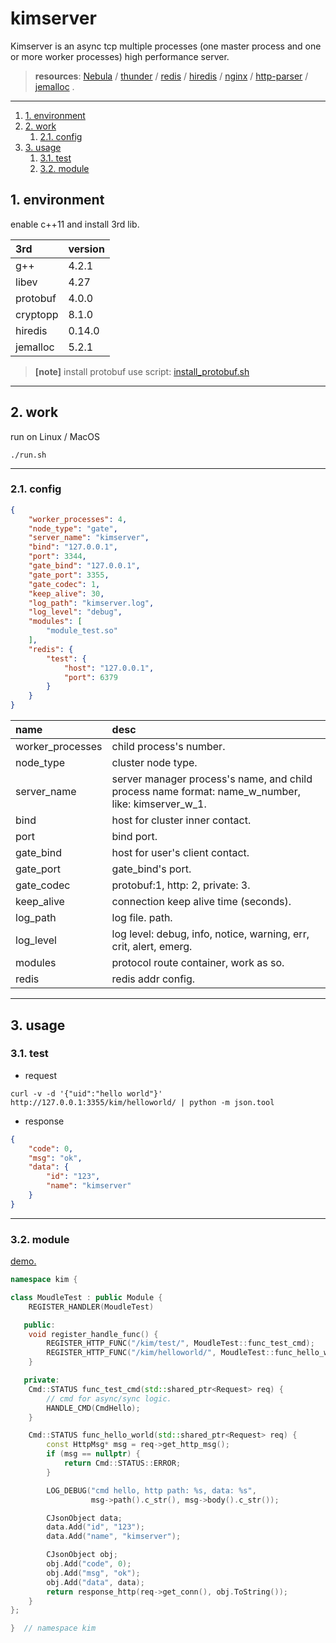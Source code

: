 # kimserver

Kimserver is an async tcp multiple processes (one master process and one or more worker processes) high performance server.

> **resources**:  [Nebula](https://github.com/Bwar/Nebula) / [thunder](https://github.com/doerjiayi/thunder) / [redis](https://github.com/antirez/redis) / [hiredis](https://github.com/redis/hiredis) / [nginx](https://github.com/nginx/nginx) / [http-parser](https://github.com/nodejs/http-parser) / [jemalloc](https://github.com/jemalloc/jemalloc) .

---
<!-- TOC -->

1. [1. environment](#1-environment)
2. [2. work](#2-work)
    1. [2.1. config](#21-config)
3. [3. usage](#3-usage)
    1. [3.1. test](#31-test)
    2. [3.2. module](#32-module)

<!-- /TOC -->
<a id="markdown-1-environment" name="1-environment"></a>
## 1. environment

enable c++11 and install 3rd lib.

| 3rd      | version |
| :------- | :------ |
| g++      | 4.2.1   |
| libev    | 4.27    |
| protobuf | 4.0.0   |
| cryptopp | 8.1.0   |
| hiredis  | 0.14.0  |
| jemalloc | 5.2.1   |

> **[note]** install protobuf use script: [install_protobuf.sh](https://github.com/wenfh2020/kimserver/blob/master/script/install/install_protobuf.sh)

---

<a id="markdown-2-work" name="2-work"></a>
## 2. work

run on Linux / MacOS

```shell
./run.sh
```

---

<a id="markdown-21-config" name="21-config"></a>
### 2.1. config

```json
{
    "worker_processes": 4,
    "node_type": "gate",
    "server_name": "kimserver",
    "bind": "127.0.0.1",
    "port": 3344,
    "gate_bind": "127.0.0.1",
    "gate_port": 3355,
    "gate_codec": 1,
    "keep_alive": 30,
    "log_path": "kimserver.log",
    "log_level": "debug",
    "modules": [
        "module_test.so"
    ],
    "redis": {
        "test": {
            "host": "127.0.0.1",
            "port": 6379
        }
    }
}
```

| name             | desc                                                                                              |
| :--------------- | :------------------------------------------------------------------------------------------------ |
| worker_processes | child process's number.                                                                           |
| node_type        | cluster node type.                                                                                |
| server_name      | server manager process's name, and child process name format: name_w_number, like: kimserver_w_1. |
| bind             | host for cluster inner contact.                                                                   |
| port             | bind port.                                                                                        |
| gate_bind        | host for user's client contact.                                                                   |
| gate_port        | gate_bind's port.                                                                                 |
| gate_codec       | protobuf:1, http: 2, private: 3.                                                                  |
| keep_alive       | connection keep alive time (seconds).                                                             |
| log_path         | log file. path.                                                                                   |
| log_level        | log level: debug, info, notice, warning, err, crit, alert, emerg.                                 |
| modules          | protocol route container, work as so.                                                             |
| redis            | redis addr config.                                                                                |

---

<a id="markdown-3-usage" name="3-usage"></a>
## 3. usage

<a id="markdown-31-test" name="31-test"></a>
### 3.1. test

* request

```shell
curl -v -d '{"uid":"hello world"}' http://127.0.0.1:3355/kim/helloworld/ | python -m json.tool
```

* response

```json
{
    "code": 0,
    "msg": "ok",
    "data": {
        "id": "123",
        "name": "kimserver"
    }
}
```

---

<a id="markdown-32-module" name="32-module"></a>
### 3.2. module

[demo.](https://github.com/wenfh2020/kimserver/blob/master/src/modules/module_test/module_test.h)

```c++
namespace kim {

class MoudleTest : public Module {
    REGISTER_HANDLER(MoudleTest)

   public:
    void register_handle_func() {
        REGISTER_HTTP_FUNC("/kim/test/", MoudleTest::func_test_cmd);
        REGISTER_HTTP_FUNC("/kim/helloworld/", MoudleTest::func_hello_world);
    }

   private:
    Cmd::STATUS func_test_cmd(std::shared_ptr<Request> req) {
        // cmd for async/sync logic.
        HANDLE_CMD(CmdHello);
    }

    Cmd::STATUS func_hello_world(std::shared_ptr<Request> req) {
        const HttpMsg* msg = req->get_http_msg();
        if (msg == nullptr) {
            return Cmd::STATUS::ERROR;
        }

        LOG_DEBUG("cmd hello, http path: %s, data: %s",
                  msg->path().c_str(), msg->body().c_str());

        CJsonObject data;
        data.Add("id", "123");
        data.Add("name", "kimserver");

        CJsonObject obj;
        obj.Add("code", 0);
        obj.Add("msg", "ok");
        obj.Add("data", data);
        return response_http(req->get_conn(), obj.ToString());
    }
};

}  // namespace kim
```
